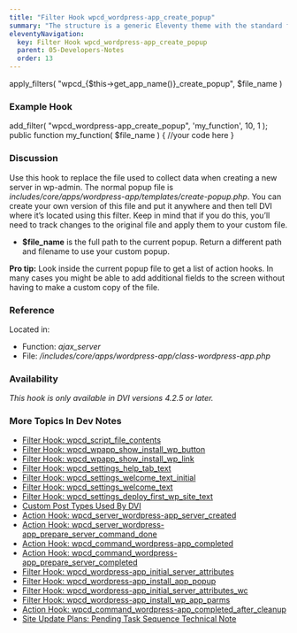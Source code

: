 ```yaml
---
title: "Filter Hook wpcd_wordpress-app_create_popup"
summary: "The structure is a generic Eleventy theme with the standard folder and file names."
eleventyNavigation:
  key: Filter Hook wpcd_wordpress-app_create_popup
  parent: 05-Developers-Notes
  order: 13
---
```

apply_filters( "wpcd_{$this->get_app_name()}_create_popup", $file_name )

### **Example Hook**

add_filter( "wpcd_wordpress-app_create_popup", 'my_function', 10, 1 );
public function my_function( $file_name ) {
      //your code here
}

### Discussion

Use this hook to replace the file used to collect data when creating a new server in wp-admin. The normal popup file is _includes/core/apps/wordpress-app/templates/create-popup.php_. You can create your own version of this file and put it anywhere and then tell DVI where it’s located using this filter. Keep in mind that if you do this, you’ll need to track changes to the original file and apply them to your custom file.

*   **$file_name** is the full path to the current popup. Return a different path and filename to use your custom popup.

**Pro tip:** Look inside the current popup file to get a list of action hooks. In many cases you might be able to add additional fields to the screen without having to make a custom copy of the file.

### Reference

Located in:

*   Function: _ajax_server_
*   File: _/includes/core/apps/wordpress-app/class-wordpress-app.php_

### Availability

_This hook is only available in DVI versions 4.2.5 or later._

### More Topics In Dev Notes

*   [Filter Hook: wpcd_script_file_contents](https://web.archive.org/web/20240529153711/https://wpclouddeploy.com/documentation/wpcloud-deploy-dev-notes/filter-hook-wpcd_script_file_contents/)
*   [Filter Hook: wpcd_wpapp_show_install_wp_button](https://web.archive.org/web/20240529153711/https://wpclouddeploy.com/documentation/wpcloud-deploy-dev-notes/filter-hook-wpcd_wpapp_show_install_wp_button/)
*   [Filter Hook: wpcd_wpapp_show_install_wp_link](https://web.archive.org/web/20240529153711/https://wpclouddeploy.com/documentation/wpcloud-deploy-dev-notes/filter-hook-wpcd_wpapp_show_install_wp_link/)
*   [Filter Hook: wpcd_settings_help_tab_text](https://web.archive.org/web/20240529153711/https://wpclouddeploy.com/documentation/wpcloud-deploy-dev-notes/filter-hook-wpcd_settings_help_tab_text/)
*   [Filter Hook: wpcd_settings_welcome_text_initial](https://web.archive.org/web/20240529153711/https://wpclouddeploy.com/documentation/wpcloud-deploy-dev-notes/filter-hook-wpcd_settings_welcome_text_initial/)
*   [Filter Hook: wpcd_settings_welcome_text](https://web.archive.org/web/20240529153711/https://wpclouddeploy.com/documentation/wpcloud-deploy-dev-notes/filter-hook-wpcd_settings_welcome_text/)
*   [Filter Hook: wpcd_settings_deploy_first_wp_site_text](https://web.archive.org/web/20240529153711/https://wpclouddeploy.com/documentation/wpcloud-deploy-dev-notes/filter-hook-wpcd_settings_deploy_first_wp_site_text/)
*   [Custom Post Types Used By DVI](https://web.archive.org/web/20240529153711/https://wpclouddeploy.com/documentation/wpcloud-deploy-dev-notes/custom-post-types-used-by-wpcd/)
*   [Action Hook: wpcd_server_wordpress-app_server_created](https://web.archive.org/web/20240529153711/https://wpclouddeploy.com/documentation/wpcloud-deploy-dev-notes/action-hook-wpcd_server_wordpress-app_server_created/)
*   [Action Hook: wpcd_server_wordpress-app_prepare_server_command_done](https://web.archive.org/web/20240529153711/https://wpclouddeploy.com/documentation/wpcloud-deploy-dev-notes/action-hook-wpcd_server_wordpress-app_prepare_server_command_done/)
*   [Action Hook: wpcd_command_wordpress-app_completed](https://web.archive.org/web/20240529153711/https://wpclouddeploy.com/documentation/wpcloud-deploy-dev-notes/action-hook-wpcd_command_wordpress-app_completed/)
*   [Action Hook: wpcd_command_wordpress-app_prepare_server_completed](https://web.archive.org/web/20240529153711/https://wpclouddeploy.com/documentation/wpcloud-deploy-dev-notes/action-hook-wpcd_command_wordpress-app_prepare_server_done/)
*   [Filter Hook: wpcd_wordpress-app_initial_server_attributes](https://web.archive.org/web/20240529153711/https://wpclouddeploy.com/documentation/wpcloud-deploy-dev-notes/filter-hook-wpcd_wordpress-app_initial_server_attributes/)
*   [Filter Hook: wpcd_wordpress-app_install_app_popup](https://web.archive.org/web/20240529153711/https://wpclouddeploy.com/documentation/wpcloud-deploy-dev-notes/filter-hook-wpcd_wordpress-install_app_popup/)
*   [Filter Hook: wpcd_wordpress-app_initial_server_attributes_wc](https://web.archive.org/web/20240529153711/https://wpclouddeploy.com/documentation/wpcloud-deploy-dev-notes/filter-hook-wpcd_wordpress-app_initial_server_attributes_wc/)
*   [Filter Hook: wpcd_wordpress-app_install_wp_app_parms](https://web.archive.org/web/20240529153711/https://wpclouddeploy.com/documentation/wpcloud-deploy-dev-notes/filter-hook-wpcd_wordpress-app_install_app_popup/)
*   [Action Hook: wpcd_command_wordpress-app_completed_after_cleanup](https://web.archive.org/web/20240529153711/https://wpclouddeploy.com/documentation/wpcloud-deploy-dev-notes/action-hook-wpcd_command_wordpress-app_completed_after_cleanup/)
*   [Site Update Plans: Pending Task Sequence Technical Note](https://web.archive.org/web/20240529153711/https://wpclouddeploy.com/documentation/wpcloud-deploy-dev-notes/site-update-plans-pending-task-sequence-technical-note/)
